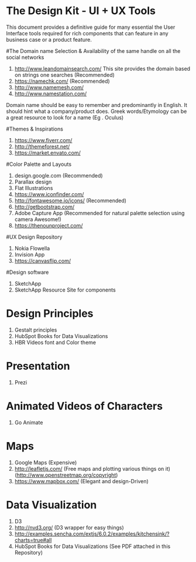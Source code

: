 # The Design Kit - UI + UX Tools
This document provides a definitive guide for many essential the User Interface tools required for rich components that can feature in any business case or a product feature.

#The Domain name Selection & Availability of the same handle on all the social networks
1. http://www.leandomainsearch.com/
This site provides the domain based on strings one searches (Recommended)
2. https://namechk.com/ (Recommended)
3. http://www.namemesh.com/
4. http://www.namestation.com/

Domain name should be easy to remember and predominantly in English. It should hint what a company/product does.
Greek words/Etymology can be a great resource to look for a name (Eg . Oculus)

#Themes & Inspirations
1. https://www.fiverr.com/
2. http://themeforest.net/
3. https://market.envato.com/

#Color Palette and Layouts
1. design.google.com (Recommended)
2. Parallax design
3. Flat Illustrations
4. https://www.iconfinder.com/
5. http://fontawesome.io/icons/ (Recommended)
6. http://getbootstrap.com/
7. Adobe Capture App (Recommended for natural palette selection using camera Awesome!)
8. https://thenounproject.com/


#UX Design Repository
1. Nokia Flowella
2. Invision App
3. https://canvasflip.com/

#Design software
1. SketchApp
2. SketchApp Resource Site for components

# Design Principles
1. Gestalt principles
2. HubSpot Books for Data Visualizations
3. HBR Videos font and Color theme

# Presentation
1. Prezi

# Animated Videos of Characters
1. Go Animate

# Maps
1. Google Maps (Expensive)
2. http://leafletjs.com/ (Free maps and plotting various things on it) (http://www.openstreetmap.org/copyright)
3. https://www.mapbox.com/ (Elegant and design-Driven)

# Data Visualization
1. D3 
2. http://nvd3.org/ (D3 wrapper for easy things)
3. http://examples.sencha.com/extjs/6.0.2/examples/kitchensink/?charts=true#all
4. HubSpot Books for Data Visualizations (See PDF attached in this Repository)
